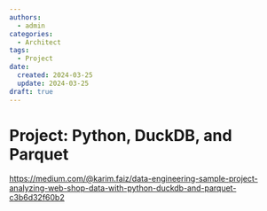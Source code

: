 ```yaml
---
authors:
  - admin
categories:
  - Architect
tags:
  - Project
date:
  created: 2024-03-25
  update: 2024-03-25
draft: true
---
```


# Project: Python, DuckDB, and Parquet

https://medium.com/@karim.faiz/data-engineering-sample-project-analyzing-web-shop-data-with-python-duckdb-and-parquet-c3b6d32f60b2
